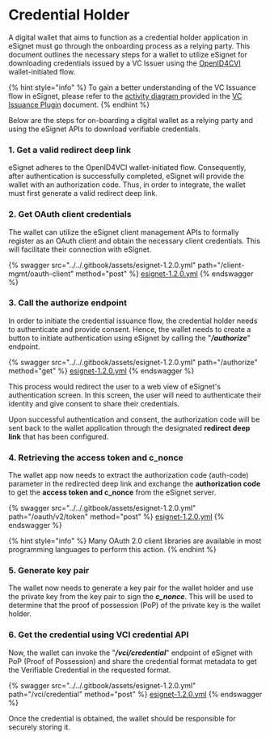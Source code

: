 # Credential Holder

A digital wallet that aims to function as a credential holder application in eSignet must go through the onboarding process as a relying party. This document outlines the necessary steps for a wallet to utilize eSignet for downloading credentials issued by a VC Issuer using the [OpenID4CVI](https://openid.github.io/OpenID4VCI/openid-4-verifiable-credential-issuance-wg-draft.html) wallet-initiated flow.

{% hint style="info" %}
To gain a better understanding of the VC Issuance flow in eSignet, please refer to the [activity diagram ](../vc-issuance.md#appendix-vc-issuance-flow)provided in the [VC Issuance Plugin](../vc-issuance.md) document.&#x20;
{% endhint %}

Below are the steps for on-boarding a digital wallet as a relying party and using the eSignet APIs to download verifiable credentials.

### 1. Get a valid redirect deep link

eSignet adheres to the OpenID4VCI wallet-initiated flow. Consequently, after authentication is successfully completed, eSignet will provide the wallet with an authorization code. Thus, in order to integrate, the wallet must first generate a valid redirect deep link.

### 2. Get OAuth client credentials

The wallet can utilize the eSignet client management APIs to formally register as an OAuth client and obtain the necessary client credentials. This will facilitate their connection with eSignet.

{% swagger src="../../.gitbook/assets/esignet-1.2.0.yml" path="/client-mgmt/oauth-client" method="post" %}
[esignet-1.2.0.yml](../../.gitbook/assets/esignet-1.2.0.yml)
{% endswagger %}

### 3. Call the authorize endpoint

In order to initiate the credential issuance flow, the credential holder needs to authenticate and provide consent. Hence, the wallet needs to create a button to initiate authentication using eSignet by calling the "_**/authorize**_" endpoint.

{% swagger src="../../.gitbook/assets/esignet-1.2.0.yml" path="/authorize" method="get" %}
[esignet-1.2.0.yml](../../.gitbook/assets/esignet-1.2.0.yml)
{% endswagger %}

This process would redirect the user to a web view of eSignet's authentication screen. In this screen, the user will need to authenticate their identity and give consent to share their credentials.

Upon successful authentication and consent, the authorization code will be sent back to the wallet application through the designated **redirect deep link** that has been configured.

### 4. Retrieving the access token and c\_nonce

The wallet app now needs to extract the authorization code (auth-code) parameter in the redirected deep link and exchange the **authorization code** to get the **access token and c\_nonce** from the eSignet server.

{% swagger src="../../.gitbook/assets/esignet-1.2.0.yml" path="/oauth/v2/token" method="post" %}
[esignet-1.2.0.yml](../../.gitbook/assets/esignet-1.2.0.yml)
{% endswagger %}

{% hint style="info" %}
Many OAuth 2.0 client libraries are available in most programming languages to perform this action.
{% endhint %}

### 5. Generate key pair

The wallet now needs to generate a key pair for the wallet holder and use the private key from the key pair to sign the _**c\_nonce**_. This will be used to determine that the proof of possession (PoP) of the private key is the wallet holder.

### 6. Get the credential using VCI credential API

Now, the wallet can invoke the "_**/vci/credential**_" endpoint of eSignet with PoP (Proof of Possession) and share the credential format metadata to get the Verifiable Credential in the requested format.

{% swagger src="../../.gitbook/assets/esignet-1.2.0.yml" path="/vci/credential" method="post" %}
[esignet-1.2.0.yml](../../.gitbook/assets/esignet-1.2.0.yml)
{% endswagger %}

Once the credential is obtained, the wallet should be responsible for securely storing it.
